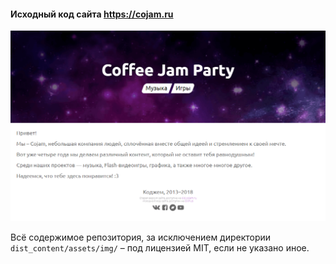#### Исходный код сайта https://cojam.ru

![screenshot](.github/screenshot.png)  

Всё содержимое репозитория, за исключением директории `dist_content/assets/img/` – под лицензией MIT, если не указано иное.
